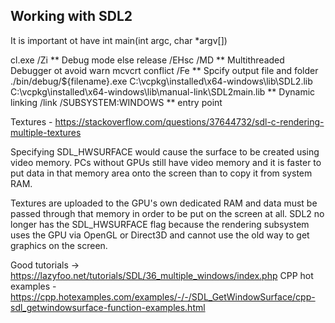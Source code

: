 ## Working with SDL2

It is important ot have int main(int argc, char *argv[])        

cl.exe 
/Zi                                                             ** Debug mode else release
/EHsc 
/MD                                                             ** Multithreaded Debugger ot avoid warn mcvcrt conflict
/Fe                                                             ** Spcify output file and folder
./bin/debug/${filename}.exe
C:\vcpkg\installed\x64-windows\lib\SDL2.lib 
C:\vcpkg\installed\x64-windows\lib\manual-link\SDL2main.lib     ** Dynamic linking
/link /SUBSYSTEM:WINDOWS                                        ** entry point 

Textures - https://stackoverflow.com/questions/37644732/sdl-c-rendering-multiple-textures

Specifying SDL_HWSURFACE would cause the surface to be created using video memory. PCs without GPUs still have video memory and it is faster to put data in that memory area onto the screen than to copy it from system RAM.

Textures are uploaded to the GPU's own dedicated RAM and data must be passed through that memory in order to be put on the screen at all. SDL2 no longer has the SDL_HWSURFACE flag because the rendering subsystem uses the GPU via OpenGL or Direct3D and cannot use the old way to get graphics on the screen.

Good tutorials -> https://lazyfoo.net/tutorials/SDL/36_multiple_windows/index.php
CPP hot examples - https://cpp.hotexamples.com/examples/-/-/SDL_GetWindowSurface/cpp-sdl_getwindowsurface-function-examples.html

